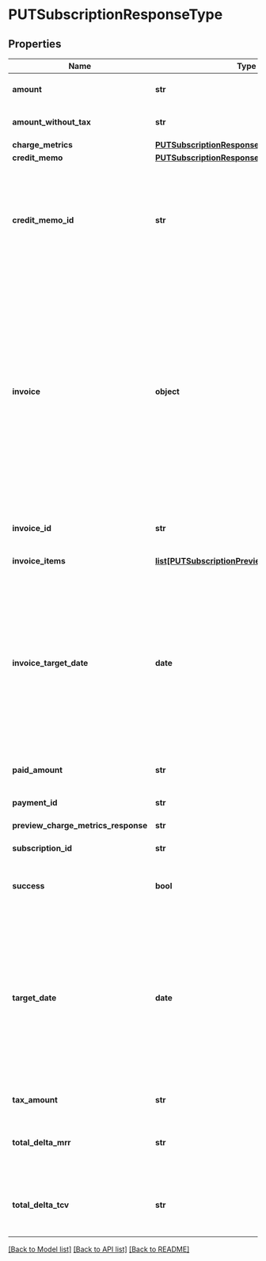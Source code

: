 # PUTSubscriptionResponseType

## Properties
Name | Type | Description | Notes
------------ | ------------- | ------------- | -------------
**amount** | **str** | Invoice amount. Preview mode only.  | [optional] 
**amount_without_tax** | **str** | Invoice amount minus tax. Preview mode only.  | [optional] 
**charge_metrics** | [**PUTSubscriptionResponseTypeChargeMetrics**](PUTSubscriptionResponseTypeChargeMetrics.md) |  | [optional] 
**credit_memo** | [**PUTSubscriptionResponseTypeCreditMemo**](PUTSubscriptionResponseTypeCreditMemo.md) |  | [optional] 
**credit_memo_id** | **str** | The credit memo ID, if a credit memo is generated during the subscription process.  **Note:** This field is only available if you have the Invoice Settlements feature enabled.  | [optional] 
**invoice** | **object** | Container for invoices.    **Note:** This field is only available if you set the Zuora REST API minor version to 207.0 or later in the request header. Also, the response structure is changed and the following invoice related response fields are moved to this **invoice** container:       * amount    * amountWithoutTax    * taxAmount    * invoiceItems    * targetDate    * chargeMetrics  | [optional] 
**invoice_id** | **str** | Invoice ID, if an invoice is generated during the update.  | [optional] 
**invoice_items** | [**list[PUTSubscriptionPreviewInvoiceItemsType]**](PUTSubscriptionPreviewInvoiceItemsType.md) | Container for invoice items.  | [optional] 
**invoice_target_date** | **date** | Date through which charges are calculated on the invoice, as yyyy-mm-dd. Preview mode only.  **Note:** This field is only available if you do not specify the Zuora REST API minor version or specify the minor version to 186.0, 187.0, 188.0, 189.0, and 196.0. See [Zuora REST API Versions](https://www.zuora.com/developer/api-reference/#section/API-Versions) for more information.  | [optional] 
**paid_amount** | **str** | Payment amount, if a payment is collected  | [optional] 
**payment_id** | **str** | Payment ID, if a payment is collected.  | [optional] 
**preview_charge_metrics_response** | **str** |  | [optional] 
**subscription_id** | **str** | The ID of the resulting new subscription.  | [optional] 
**success** | **bool** | Returns &#x60;true&#x60; if the request was processed successfully.  | [optional] 
**target_date** | **date** | Date through which to calculate charges if an invoice is generated, as yyyy-mm-dd. Default is current date.  **Note:** This field is only available if you set the Zuora REST API minor version to 207.0 or later in the request header. See [Zuora REST API Versions](https://www.zuora.com/developer/api-reference/#section/API-Versions) for more information.  | [optional] 
**tax_amount** | **str** | Tax amount on the invoice.  | [optional] 
**total_delta_mrr** | **str** | Change in the subscription monthly recurring revenue as a result of the update.  | [optional] 
**total_delta_tcv** | **str** | Change in the total contracted value of the subscription as a result of the update.  | [optional] 

[[Back to Model list]](../README.md#documentation-for-models) [[Back to API list]](../README.md#documentation-for-api-endpoints) [[Back to README]](../README.md)


